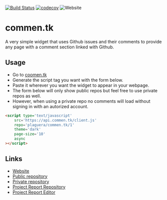 [![Build Status](https://travis-ci.com/plaguera/commen.tk.svg?branch=master)](https://travis-ci.com/plaguera/commen.tk)
[![codecov](https://codecov.io/gh/plaguera/commen.tk/branch/master/graph/badge.svg)](https://codecov.io/gh/plaguera/commen.tk)
![Website](https://img.shields.io/website?url=https%3A%2F%2Fapi.commen.tk)

# commen.tk
A very simple widget that uses Github issues and their comments to provide any page with a comment section linked with Github.

## Usage
 * Go to [coomen.tk](https://commen.tk/)
 * Generate the script tag you want with the form below.
 * Paste it wherever you want the widget to appear in your webpage.
 * The form below will only show public repos but feel free to use private repos as well.
 * However, when using a private repo no comments will load without signing in with an autorized account.

```html
<script type='text/javascript'
    src='https://api.commen.tk/client.js'
    repo='plaguera/commen.tk/1'
    theme='dark'
    page-size='10'
    async
></script>
```

## Links
 * [Website](https://commen.tk/)
 * [Public repository](https://github.com/plaguera/commen.tk)
 * [Private repository](https://github.com/ULL-ESIT-GRADOII-TFG/tfm-pedro-laguera-software)
 * [Project Report Repository](https://github.com/ULL-ESIT-GRADOII-TFG/tfm-pedro-laguera-memoria)
 * [Project Report Editor](https://www.overleaf.com/project/5e3bd35c017c9500019348e4)